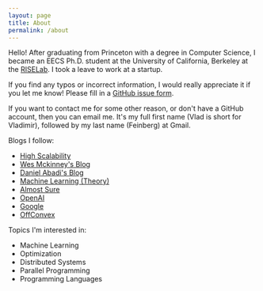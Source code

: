 ```yaml
---
layout: page
title: About
permalink: /about
---
```


Hello! After graduating from Princeton with a degree in Computer Science, I became an EECS Ph.D. student at the University of California, Berkeley at the [RISELab](https://rise.cs.berkeley.edu/). I took a leave to work at a startup.

If you find any typos or incorrect information, I would really appreciate it if you let me know! Please fill in a [GitHub issue form](https://github.com/vlad17/vlad17.github.io/issues/new).

If you want to contact me for some other reason, or don't have a GitHub account, then you can email me. It's my full first name (Vlad is short for Vladimir), followed by my last name (Feinberg) at Gmail.

Blogs I follow:

* [High Scalability](http://highscalability.com/)
* [Wes Mckinney's Blog](http://wesmckinney.com/archives.html)
* [Daniel Abadi's Blog](http://dbmsmusings.blogspot.com/)
* [Machine Learning (Theory)](http://hunch.net/)
* [Almost Sure](https://almostsure.wordpress.com/)
* [OpenAI](https://blog.openai.com/)
* [Google](https://research.googleblog.com/)
* [OffConvex](http://www.offconvex.org/)

Topics I'm interested in:

* Machine Learning
* Optimization
* Distributed Systems
* Parallel Programming
* Programming Languages
